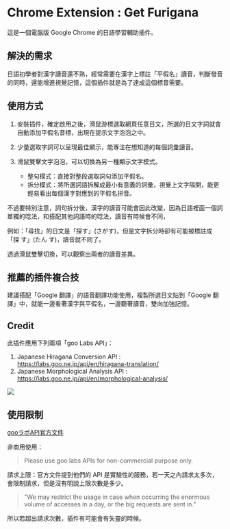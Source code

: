 # Chrome Extension : Get Furigana 

這是一個電腦版 Google Chrome 的日語學習輔助插件。

## 解決的需求
日語初學者對漢字讀音還不熟，經常需要在漢字上標註「平假名」讀音，判斷發音的同時，還能增進視覺記憶，這個插件就是為了達成這個標音需要。

## 使用方式
1. 安裝插件，確定啟用之後，滑鼠游標選取網頁任意日文，所選的日文字詞就會自動添加平假名音標，出現在提示文字泡泡之中。

2. 少量選取字詞可以呈現最佳顯示，能專注在想知道的每個詞彙讀音。

3. 滑鼠雙擊文字泡泡，可以切換為另一種顯示文字模式。
    - 整句模式：直接對整段選取詞句添加平假名。
    - 拆分模式：將所選詞語拆解成最小有意義的詞彙，視覺上文字隔開，能更輕易看出每個漢字對應到的平假名拼音。

不過要特別注意，詞句拆分後，漢字的讀音可能會因此改變，因為日語裡面一個詞單獨的唸法，和搭配其他詞語時的唸法，讀音有時候會不同，

例如：「尋找」的日文是「探す」(さがす)，但是文字拆分時卻有可能被標註成「探 す」(たん す)，讀音就不同了。

透過滑鼠雙擊切換，可以觀察出兩者的讀音差異。

## 推薦的插件複合技
建議搭配「Google 翻譯」的語音翻譯功能使用，複製所選日文貼到「Google 翻譯」中，就能一邊看著漢字與平假名，一邊聽著讀音，雙向加強記憶。

## Credit

此插件應用下列兩項「goo Labs API」：

1. Japanese Hiragana Conversion API : https://labs.goo.ne.jp/api/en/hiragana-translation/
2. Japanese Morphological Analysis API : https://labs.goo.ne.jp/api/en/morphological-analysis/

![](https://u.xgoo.jp/img/sgoo.png)

## 使用限制
[gooラボAPI官方文件](https://labs.goo.ne.jp/apiusage/)

非商用使用：
> Please use goo labs APIs for non-commercial purpose only. 

請求上限：官方文件提到他們的 API 是實驗性的服務，若一天之內請求太多次，會限制請求，但是沒有明說上限次數是多少。

> "We may restrict the usage in case when occurring the enormous volume of accesses in a day, or the big requests are sent in."

所以若超出請求次數，插件有可能會有失靈的時候。

